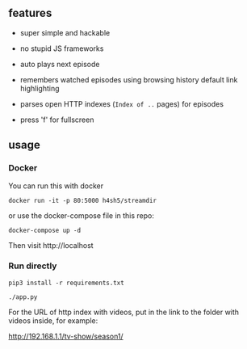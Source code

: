 ## features

- super simple and hackable

- no stupid JS frameworks

- auto plays next episode

- remembers watched episodes using browsing history default link highlighting

- parses open HTTP indexes (`Index of ..` pages) for episodes

- press 'f' for fullscreen


## usage

### Docker

You can run this with docker

`docker run -it -p 80:5000 h4sh5/streamdir`

or use the docker-compose file in this repo:

`docker-compose up -d`

Then visit http://localhost

### Run directly

`pip3 install -r requirements.txt` 

`./app.py`

For the URL of http index with videos, put in the link to the folder with videos inside, for example:

http://192.168.1.1/tv-show/season1/
